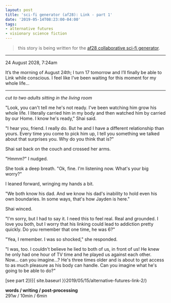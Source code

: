 ```yaml
---
layout: post
title: 'sci-fi generator (af28): Link - part 1'
date: '2019-05-14T08:23:00-04:00'
tags:
- alternative futures
- visionary science fiction
--- 
```


> this story is being written for the [af28 collaborative sci-fi generator](https://unleashingalternativefutures.wordpress.com/af28/).

---

24 August 2028, 7:24am

It’s the morning of August 24th; I turn 17 tomorrow and I’ll finally be able to Link while conscious. I feel like I've been waiting for this moment for my whole life...

---

*cut to two adults sitting in the living room*

"Look, you can't tell me he's not ready. I've been watching him grow his whole life. I literally carried him in my body and then watched him by carried by our Home. I know he's ready," Shai said.

"I hear you, friend. I really do. But he and I have a different relationship than yours. Every time you come to pick him up, I tell you something we talked about that surprises you. Why do you think that is?"

Shai sat back on the couch and crossed her arms. 

"Hmmm?" I nudged. 

She took a deep breath. "Ok, fine. I'm listening now. What's your big worry?" 

I leaned forward, wringing my hands a bit. 

"We both know his dad. And we know his dad's inability to hold even his own boundaries. In some ways, that's how Jayden is here."

Shai winced. 

"I'm sorry, but I had to say it. I need this to feel real. Real and grounded. I love you both, but I worry that his linking could lead to addiction pretty quickly. Do you remember that one time, he was 6?"

"Yea, I remember. I was so shocked," she responded.

"I was, too. I couldn't believe he lied to both of us, in front of us! He knew he only had one hour of TV time and he played us against each other. Now... can you imagine...? He's three times older and is about to get access to as much pleasure as his body can handle. Can you imagine what he's going to be able to do?"

[see part 2]({{ site.baseurl }}2019/05/15/alternative-futures-link-2/)

<!-- hyperlink bank -->


<!-- &#042; = asterisk -->
<!-- &#039; = single quote '-->

**words / writing / post-processing**  
291w / 10min / 6min